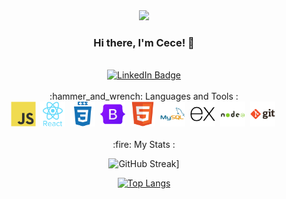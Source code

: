 <div id="header" align="center" backgroundColor="black">
  <img src="https://media.giphy.com/media/HscDLzkO8EOTmgkhQP/giphy.gif" width="200"/>


### Hi there, I'm Cece! 👋
<br />
<div id="badges" align="center">
  <a href="https://www.linkedin.com/in/ceceliafowler/">
    <img src="https://img.shields.io/badge/LinkedIn-blue?style=for-the-badge&logo=linkedin&logoColor=white" alt="LinkedIn Badge"/>
  </a>
 
 </div>
 </div>
  
<!-- ### :woman_technologist: About Me :
- 🔭 Seeking a full stack development job. 
- 🌱 Currently digging deeper into React.
- 💬 Ask me about how I started my career in tech!
- ⚡ In my free time, I contribute to OpenSource projects. -->

<br />
<div align="center" >
 :hammer_and_wrench: Languages and Tools :
  <div>
  <img src="https://github.com/devicons/devicon/blob/master/icons/javascript/javascript-original.svg" title="JavaScript" alt="JavaScript" width="40" height="40"/>&nbsp;
  <img src="https://github.com/devicons/devicon/blob/master/icons/react/react-original-wordmark.svg" title="React" alt="React" width="40" height="40"/>&nbsp;
  <img src="https://github.com/devicons/devicon/blob/master/icons/css3/css3-plain-wordmark.svg"  title="CSS3" alt="CSS" width="40" height="40"/>&nbsp;
  <img src="https://github.com/devicons/devicon/blob/master/icons/bootstrap/bootstrap-original.svg" title="Bootstrap" alt="Bootstrap" width="40" height="40"/>&nbsp;
    <img src="https://github.com/devicons/devicon/blob/master/icons/html5/html5-original.svg" title="HTML5" alt="HTML" width="40" height="40"/>&nbsp;
  <img src="https://github.com/devicons/devicon/blob/master/icons/mysql/mysql-original-wordmark.svg" title="MySQL"  alt="MySQL" width="40" height="40"/>&nbsp;
  <img src="https://github.com/devicons/devicon/blob/master/icons/express/express-original.svg" title="Express" alt="Express" width="40" height="40"/>&nbsp;
  <img src="https://github.com/devicons/devicon/blob/master/icons/nodejs/nodejs-original-wordmark.svg" title="NodeJS" alt="NodeJS" width="40" height="40"/>&nbsp;
  <img src="https://github.com/devicons/devicon/blob/master/icons/git/git-original-wordmark.svg" title="Git" **alt="Git" width="40" height="40"/>&nbsp;
  </div>
</div>
 
 
<br />

  <div align="center" >
   :fire: My Stats :
  
  
  ![GitHub Streak](http://github-readme-streak-stats.herokuapp.com?user=cecelia001&theme=dark&background=000000)]
  </div>
  
  <div id="stats" align="center" topMargin=20px >
  
  [![Top Langs](https://github-readme-stats.vercel.app/api/top-langs/?username=cecelia001&layout=compact&theme=vision-friendly-dark)](https://github.com/anuraghazra/github-readme-stats)
  </div>

